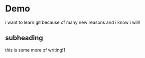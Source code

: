 # Demo

i want to learn git because of many new reasons and i know i will!

## subheading

this is some more of writing!1
